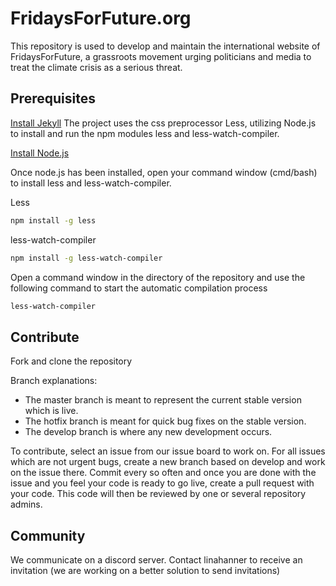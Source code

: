 # FridaysForFuture.org
This repository is used to develop and maintain the international website of FridaysForFuture, a grassroots movement urging politicians and media to treat the climate crisis as a serious threat.

## Prerequisites
[Install Jekyll](https://jekyllrb.com/docs/installation/)
The project uses the css preprocessor Less, utilizing Node.js to install and run the npm modules less and less-watch-compiler.

[Install Node.js](https://nodejs.org/en/)

Once node.js has been installed, open your command window (cmd/bash) to install less and less-watch-compiler.

Less
```bash
npm install -g less
```
less-watch-compiler
```bash
npm install -g less-watch-compiler
```

Open a command window in the directory of the repository and use the following command to start the automatic compilation process
```bash
less-watch-compiler
```

## Contribute
Fork and clone the repository

Branch explanations:
- The master branch is meant to represent the current stable version which is live.
- The hotfix branch is meant for quick bug fixes on the stable version.
- The develop branch is where any new development occurs.

To contribute, select an issue from our issue board to work on. For all issues which are not urgent bugs, create a new branch based on develop and work on the issue there. Commit every so often and once you are done with the issue and you feel your code is ready to go live, create a pull request with your code. This code will then be reviewed by one or several repository admins.

## Community
We communicate on a discord server. Contact linahanner to receive an invitation (we are working on a better solution to send invitations)